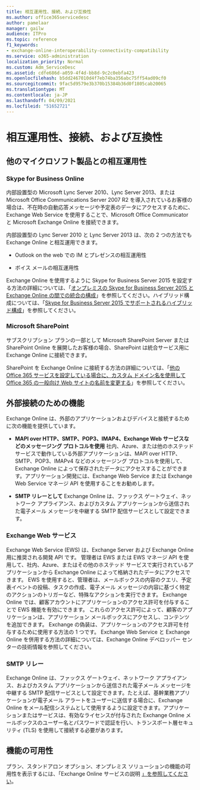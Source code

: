 ```yaml
---
title: 相互運用性、接続、および互換性
ms.author: office365servicedesc
author: pamelaar
manager: gailw
audience: ITPro
ms.topic: reference
f1_keywords:
- exchange-online-interoperability-connectivity-compatibility
ms.service: o365-administration
localization_priority: Normal
ms.custom: Adm_ServiceDesc
ms.assetid: cdfe686d-a059-4f4d-bb8d-9c2c0ebfa423
ms.openlocfilehash: b5dd2467010d4f7eb74ba356abc75ff54ad09cf0
ms.sourcegitcommit: 9fac5d9579e3b370b15384b36d0f1805cab20065
ms.translationtype: MT
ms.contentlocale: ja-JP
ms.lasthandoff: 04/09/2021
ms.locfileid: "51652721"
---
```

# <a name="interoperability-connectivity-and-compatibility"></a>相互運用性、接続、および互換性

## <a name="interoperability-with-other-microsoft-products"></a>他のマイクロソフト製品との相互運用性

### <a name="skype-for-business-online"></a>Skype for Business Online

内部設置型の Microsoft Lync Server 2010、Lync Server 2013、または Microsoft Office Communications Server 2007 R2 を導入されているお客様の場合は、不在時の自動応答メッセージや予定表のデータにアクセスするために、Exchange Web Service を使用することで、Microsoft Office Communicator と Microsoft Exchange Online を接続できます。
  
内部設置型の Lync Server 2010 と Lync Server 2013 は、次の 2 つの方法でも Exchange Online と相互運用できます。
  
- Outlook on the web での IM とプレゼンスの相互運用性
    
- ボイス メールの相互運用性
    
Exchange Online を使用するように Skype for Business Server 2015 を設定する方法の詳細については、「[オンプレミスの Skype for Business Server 2015 と Exchange Online の間での統合の構成](/skypeforbusiness/deploy/integrate-with-exchange-server/outlook-web-app)」を参照してください。ハイブリッド構成については、「[Skype for Business Server 2015 でサポートされるハイブリッド構成](/skypeforbusiness/skype-for-business-hybrid-solutions/integration-with-exchange-and-sharepoint)」を参照してください。
  
### <a name="microsoft-sharepoint"></a>Microsoft SharePoint

サブスクリプション プランの一部として Microsoft SharePoint Server または SharePoint Online を展開したお客様の場合、SharePoint は統合サービス用に Exchange Online に接続できます。
  
SharePoint を Exchange Online に接続する方法の詳細については、「[他の Office 365 サービスを設定している場合に、カスタム ドメイン名を使用して Office 365 の一般向け Web サイトの名前を変更する](https://go.microsoft.com/fwlink/?LinkId=271805)」を参照してください。
  
## <a name="features-for-external-connectivity"></a>外部接続のための機能

Exchange Online は、外部のアプリケーションおよびデバイスと接続するために次の機能を提供しています。
  
- **MAPI over HTTP、SMTP、POP3、IMAP4、Exchange Web サービスなどのメッセージング プロトコルを使用** 社内、Azure、または他のホステッド サービスで動作している外部アプリケーションは、MAPI over HTTP、SMTP、POP3、IMAPv4 などのメッセージング プロトコルを使用して、Exchange Online によって保存されたデータにアクセスすることができます。アプリケーション開発には、Exchange Web Service または Exchange Web Service マネージ API を使用することをお勧めします。 
    
- **SMTP リレーとして** Exchange Online は、ファックス ゲートウェイ、ネットワーク アプライアンス、およびカスタム アプリケーションから送信された電子メール メッセージを中継する SMTP 配信サービスとして設定できます。 
    
### <a name="exchange-web-services"></a>Exchange Web サービス

Exchange Web Service (EWS) は、Exchange Server および Exchange Online 用に推奨される開発 API です。 管理者は EWS または EWS マネージ API を使用して、社内、Azure、またはその他のホステッド サービスで実行されているアプリケーションから Exchange Online によって格納されたデータにアクセスできます。 EWS を使用すると、管理者は、メールボックスの内容のクエリ、予定表イベントの投稿、タスクの作成、電子メール メッセージの内容に基づく特定のアクションのトリガーなど、特殊なアクションを実行できます。 Exchange Online では、顧客アカウントにアプリケーションのアクセス許可を付与することで EWS 機能を有効にできます。 これらのアクセス許可によって、顧客のアプリケーションは、アプリケーション メールボックスにアクセスし、コンテンツを追加できます。 Exchange の偽装は、アプリケーションのアクセス許可を付与するために使用する方法の 1 つです。 Exchange Web Service と Exchange Online を併用する方法の詳細については、Exchange Online デベロッパー センターの技術情報を参照してください。
  
### <a name="smtp-relay"></a>SMTP リレー

Exchange Online は、ファックス ゲートウェイ、ネットワーク アプライアンス、およびカスタム アプリケーションから送信された電子メール メッセージを中継する SMTP 配信サービスとして設定できます。たとえば、基幹業務アプリケーションが電子メール アラートをユーザーに送信する場合に、Exchange Online をメール配信システムとして使用するように設定できます。アプリケーションまたはサービスは、有効なライセンスが付与された Exchange Online メールボックスのユーザー名とパスワードで認証を行い、トランスポート層セキュリティ (TLS) を使用して接続する必要があります。
  
## <a name="feature-availability"></a>機能の可用性

プラン、スタンドアロン オプション、オンプレミス ソリューションの機能の可用性を表示するには、「Exchange Online サービスの説明 [」を参照してください](exchange-online-service-description.md)。
